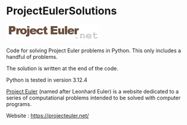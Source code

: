 # ProjectEulerSolutions
![logo_default](./banner.png)

Code for solving Project Euler problems in Python. This only includes a handful of problems.

The solution is written at the end of the code.

Python is tested in version 3.12.4


[Project Euler](https://projecteuler.net/archives) (named after Leonhard Euler) is a website dedicated to a series of computational problems intended to be solved with computer programs.

Website : https://projecteuler.net/
